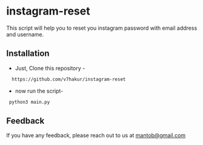 
# instagram-reset

This script will help you to reset you instagram password with email address and username.

## Installation

- Just, Clone this repository -

```bash
  https://github.com/v7hakur/instagram-reset
```
    
- now run the script-
```bash
 python3 main.py
 ```

 

## Feedback

If you have any feedback, please reach out to us at mantob@gmail.com

